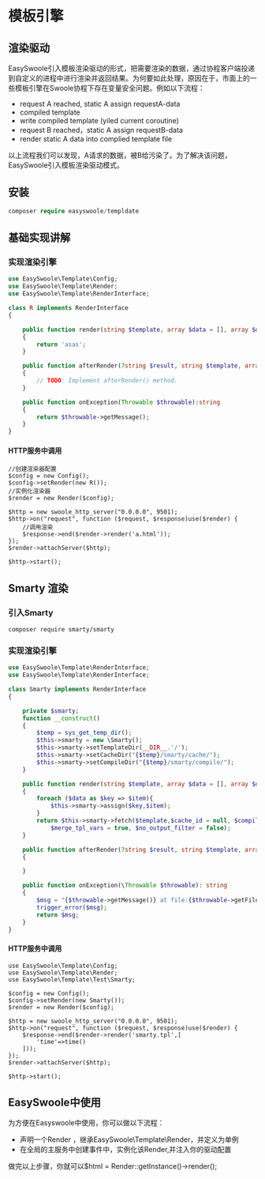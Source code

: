 # 模板引擎
## 渲染驱动
EasySwoole引入模板渲染驱动的形式，把需要渲染的数据，通过协程客户端投递到自定义的进程中进行渲染并返回结果。为何要如此处理，原因在于，市面上的一些模板引擎在Swoole协程下存在变量安全问题。例如以下流程：
   
   - request A reached, static A assign requestA-data
   - compiled template 
   - write compiled template (yiled current coroutine)
   - request B reached，static A assign requestB-data
   - render static A data into complied template file
   
   以上流程我们可以发现，A请求的数据，被B给污染了。为了解决该问题，EasySwoole引入模板渲染驱动模式。

## 安装
```php
composer require easyswoole/templdate
```    

## 基础实现讲解
### 实现渲染引擎
```php
use EasySwoole\Template\Config;
use EasySwoole\Template\Render;
use EasySwoole\Template\RenderInterface;

class R implements RenderInterface
{

    public function render(string $template, array $data = [], array $options = []):?string
    {
        return 'asas';
    }

    public function afterRender(?string $result, string $template, array $data = [], array $options = [])
    {
        // TODO: Implement afterRender() method.
    }

    public function onException(Throwable $throwable):string
    {
        return $throwable->getMessage();
    }
}

```  

#### HTTP服务中调用
```
//创建渲染器配置
$config = new Config();
$config->setRender(new R());
//实例化渲染器
$render = new Render($config);

$http = new swoole_http_server("0.0.0.0", 9501);
$http->on("request", function ($request, $response)use($render) {
    //调用渲染
    $response->end($render->render('a.html'));
});
$render->attachServer($http);

$http->start();
```

## Smarty 渲染
### 引入Smarty
```
composer require smarty/smarty
```

### 实现渲染引擎
```php
use EasySwoole\Template\RenderInterface;
use EasySwoole\Template\RenderInterface;

class Smarty implements RenderInterface
{

    private $smarty;
    function __construct()
    {
        $temp = sys_get_temp_dir();
        $this->smarty = new \Smarty();
        $this->smarty->setTemplateDir(__DIR__.'/');
        $this->smarty->setCacheDir("{$temp}/smarty/cache/");
        $this->smarty->setCompileDir("{$temp}/smarty/compile/");
    }

    public function render(string $template, array $data = [], array $options = []): ?string
    {
        foreach ($data as $key => $item){
            $this->smarty->assign($key,$item);
        }
        return $this->smarty->fetch($template,$cache_id = null, $compile_id = null, $parent = null, $display = false,
            $merge_tpl_vars = true, $no_output_filter = false);
    }

    public function afterRender(?string $result, string $template, array $data = [], array $options = [])
    {

    }

    public function onException(\Throwable $throwable): string
    {
        $msg = "{$throwable->getMessage()} at file:{$throwable->getFile()} line:{$throwable->getLine()}";
        trigger_error($msg);
        return $msg;
    }
}
```


#### HTTP服务中调用
```
use EasySwoole\Template\Config;
use EasySwoole\Template\Render;
use EasySwoole\Template\Test\Smarty;

$config = new Config();
$config->setRender(new Smarty());
$render = new Render($config);

$http = new swoole_http_server("0.0.0.0", 9501);
$http->on("request", function ($request, $response)use($render) {
    $response->end($render->render('smarty.tpl',[
        'time'=>time()
    ]));
});
$render->attachServer($http);

$http->start();
```

## EasySwoole中使用
为方便在Easyswoole中使用，你可以做以下流程：
 - 声明一个Render ，继承EasySwoole\Template\Render，并定义为单例
 - 在全局的主服务中创建事件中，实例化该Render,并注入你的驱动配置
 
 做完以上步骤，你就可以$html = Render::getInstance()->render();